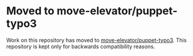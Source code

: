 # Moved to move-elevator/puppet-typo3

Work on this repository has moved to [move-elevator/puppet-typo3](https://github.com/move-elevator/puppet-typo3). 
This repository is kept only for backwards compatibility reasons.
